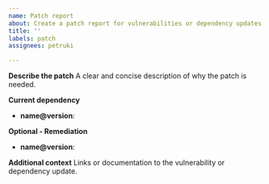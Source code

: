 ```yaml
---
name: Patch report
about: Create a patch report for vulnerabilities or dependency updates
title: ''
labels: patch
assignees: petruki

---
```


**Describe the patch**
A clear and concise description of why the patch is needed.

**Current dependency**
- **name@version**:

**Optional - Remediation**
- **name@version**:

**Additional context**
Links or documentation to the vulnerability or dependency update.
